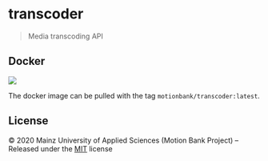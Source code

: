 [comment]: # (ACHTUNG! This is an autogenerated file and will be automatically overwritten)
[comment]: # (To edit its contents please refer to the project dir '.readme')

# transcoder

> Media transcoding API



## Docker

[![](https://images.microbadger.com/badges/image/motionbank/transcoder.svg)](https://microbadger.com/images/motionbank/transcoder "Get your own image badge on microbadger.com")

The docker image can be pulled with the tag `motionbank/transcoder:latest`.


## License

:copyright: 2020 Mainz University of Applied Sciences (Motion Bank Project) – 
Released under the [MIT](https://github.com/motionbank-js/transcoder/blob/master/LICENSE) license

